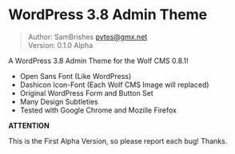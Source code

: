 WordPress 3.8 Admin Theme
===========================

> Author:	SamBrishes <pytes@gmx.net>	<br />
> Version:	0.1.0 Alpha	

A WordPress 3.8 Admin Theme for the Wolf CMS 0.8.1!

* Open Sans Font (Like WordPress)
* Dashicon Icon-Font (Each Wolf CMS Image will replaced)
* Original WordPress Form and Button Set
* Many Design Subtleties
* Tested with Google Chrome and Mozille Firefox

**ATTENTION**

This is the First Alpha Version, so please report each bug!
Thanks.